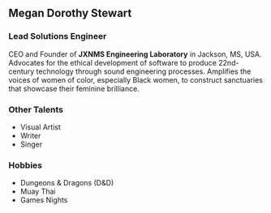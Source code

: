 ## Megan Dorothy Stewart
### Lead Solutions Engineer

CEO and Founder of **JXNMS Engineering Laboratory** in Jackson, MS, USA. 
Advocates for the ethical development of software to produce 22nd-century technology through sound engineering processes.
Amplifies the voices of women of color, especially Black women, to construct sanctuaries that showcase their feminine brilliance.

### Other Talents
- Visual Artist
- Writer
- Singer

### Hobbies
- Dungeons & Dragons (D&D)
- Muay Thai
- Games Nights
